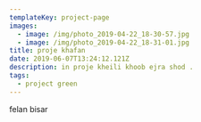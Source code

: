 ```yaml
---
templateKey: project-page
images:
  - image: /img/photo_2019-04-22_18-30-57.jpg
  - image: /img/photo_2019-04-22_18-31-01.jpg
title: proje khafan
date: 2019-06-07T13:24:12.121Z
description: in proje kheili khoob ejra shod .
tags:
  - project green
---
```

felan bisar
